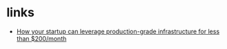 # links
- [How your startup can leverage production-grade infrastructure for less than $200/month](https://medium.freecodecamp.com/how-your-startup-can-leverage-production-grade-infrastructure-for-less-than-200-month-15c3724038b4#.smt3x6ege)
